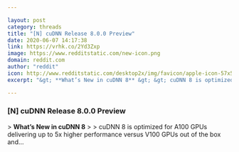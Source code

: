 ```yaml
---

layout: post
category: threads
title: "[N] cuDNN Release 8.0.0 Preview"
date: 2020-06-07 14:17:38
link: https://vrhk.co/2Yd3Zxp
image: https://www.redditstatic.com/new-icon.png
domain: reddit.com
author: "reddit"
icon: http://www.redditstatic.com/desktop2x/img/favicon/apple-icon-57x57.png
excerpt: "&gt; **What’s New in cuDNN 8** &gt; &gt; cuDNN 8 is optimized for A100 GPUs delivering up to 5x higher performance versus V100 GPUs out of the box and..."

---
```


### [N] cuDNN Release 8.0.0 Preview

&gt; **What’s New in cuDNN 8** &gt; &gt; cuDNN 8 is optimized for A100 GPUs delivering up to 5x higher performance versus V100 GPUs out of the box and...